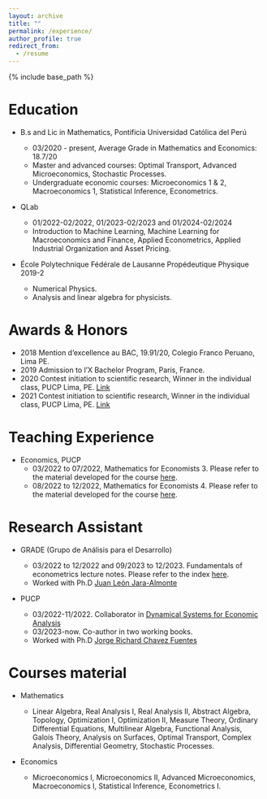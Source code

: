 ```yaml
---
layout: archive
title: ""
permalink: /experience/
author_profile: true
redirect_from:
  - /resume
---
```


{% include base_path %}


Education
======

* B.s and Lic in Mathematics, Pontificia Universidad Católica del Perú
  * 03/2020 - present, Average Grade in Mathematics and Economics: 18.7/20
  * Master and advanced courses: Optimal Transport, Advanced Microeconomics, Stochastic Processes.
  * Undergraduate economic courses: Microeconomics 1 & 2, Macroeconomics 1, Statistical Inference, Econometrics.
  
* QLab
  * 01/2022-02/2022, 01/2023-02/2023 and 01/2024-02/2024   
  * Introduction to Machine Learning, Machine Learning for Macroeconomics and Finance, Applied Econometrics, Applied Industrial Organization and Asset Pricing.

* École Polytechnique Fédérale de Lausanne 
  Propédeutique Physique 2019-2
    * Numerical Physics.
    * Analysis and linear algebra for physicists.

Awards & Honors
======

* 2018 Mention d’excellence au BAC, 19.91/20, Colegio Franco Peruano, Lima PE.
* 2019 Admission to l’X Bachelor Program, Paris, France.
* 2020 Contest initiation to scientific research, Winner in the individual class, PUCP Lima, PE.  <a href="https://facultad.pucp.edu.pe/generales-ciencias/evento/ganadores-del-concurso-proyecto-iniciacion-la-investigacion-2020/" role="button" target="_blank"> Link </a>
* 2021 Contest initiation to scientific research, Winner in the individual class, PUCP Lima, PE. <a href="https://facultad.pucp.edu.pe/generales-ciencias/nota-de-prensa/ganadores-ee-gg-cc-2021/" role="button" target="_blank"> Link </a>

Teaching Experience
======
* Economics, PUCP
  * 03/2022 to 07/2022, Mathematics for Economists 3. Please refer to the material developed for the course [here](https://drive.google.com/drive/folders/1OYpuLyB-UFUBMWVZcSQYUNy0VU0detU0?usp=sharing).
  * 08/2022 to 12/2022, Mathematics for Economists 4. Please refer to the material developed for the course [here](https://drive.google.com/drive/folders/1uUf2qqCVaAEA85aDHuXdz7JI3YZ5gqfC?usp=sharing).
 
Research Assistant
======
* GRADE (Grupo de Análisis para el Desarrollo)
  * 03/2022 to 12/2022 and 09/2023 to 12/2023. Fundamentals of econometrics lecture notes. Please refer to the index [here](https://drive.google.com/file/d/1vA_w2mHqugb4XI2tCnxPnRxZ1c_uyX5m/view?usp=sharing).
  * Worked with Ph.D [Juan León Jara-Almonte](https://www.grade.org.pe/investigadores/personal/jleon/)
    
* PUCP
  * 03/2022-11/2022. Collaborator in [Dynamical Systems for Economic Analysis](https://repositorio.pucp.edu.pe/index/handle/123456789/187345)
  * 03/2023-now. Co-author in two working books.    
  * Worked with Ph.D [Jorge Richard Chavez Fuentes](https://www.pucp.edu.pe/profesor/jorge-chavez-fuentes)
   
Courses material
======
* Mathematics
  * Linear Algebra, Real Analysis I, Real Analysis II, Abstract Algebra, Topology, Optimization I, Optimization II, Measure Theory, Ordinary Differential Equations, Multilinear Algebra, Functional Analysis, Galois Theory, Analysis on Surfaces, Optimal Transport, Complex Analysis, Differential Geometry, Stochastic Processes.
     
* Economics
  * Microeconomics I, Microeconomics II, Advanced Microeconomics, Macroeconomics I, Statistical Inference, Econometrics I.    


